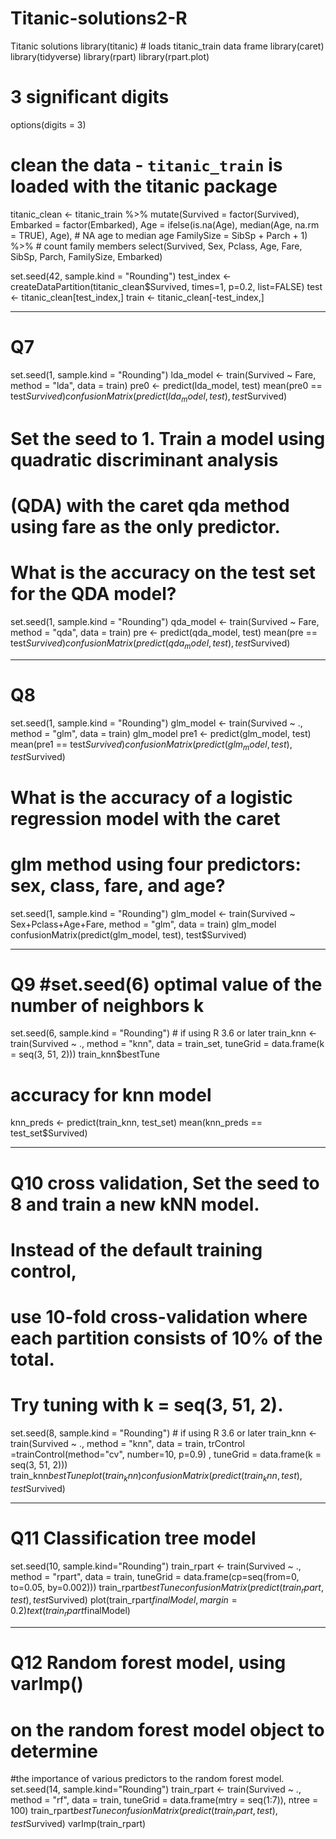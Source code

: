 # Titanic-solutions2-R
Titanic solutions
library(titanic)    # loads titanic_train data frame
library(caret)
library(tidyverse)
library(rpart)
library(rpart.plot)

# 3 significant digits
options(digits = 3)

# clean the data - `titanic_train` is loaded with the titanic package
titanic_clean <- titanic_train %>%
  mutate(Survived = factor(Survived),
         Embarked = factor(Embarked),
         Age = ifelse(is.na(Age), median(Age, na.rm = TRUE), Age), # NA age to median age
         FamilySize = SibSp + Parch + 1) %>%    # count family members
  select(Survived,  Sex, Pclass, Age, Fare, SibSp, Parch, FamilySize, Embarked)

set.seed(42, sample.kind = "Rounding")
test_index <- createDataPartition(titanic_clean$Survived, times=1, p=0.2, list=FALSE)
test <- titanic_clean[test_index,]
train <- titanic_clean[-test_index,]

---------------------
# Q7 
set.seed(1, sample.kind = "Rounding")
lda_model <- train(Survived ~ Fare, method = "lda", data = train)
pre0 <- predict(lda_model, test)
mean(pre0 == test$Survived)
confusionMatrix(predict(lda_model, test), test$Survived)

# Set the seed to 1. Train a model using quadratic discriminant analysis
#  (QDA) with the caret qda method using fare as the only predictor.
# What is the accuracy on the test set for the QDA model?
set.seed(1, sample.kind = "Rounding")
qda_model <- train(Survived ~ Fare, method = "qda", data = train)
pre <- predict(qda_model, test)
mean(pre == test$Survived)
confusionMatrix(predict(qda_model, test), test$Survived)

---------------
# Q8 
set.seed(1, sample.kind = "Rounding")
glm_model <- train(Survived ~ ., method = "glm", data = train)
glm_model
pre1 <- predict(glm_model, test)
mean(pre1 == test$Survived)
confusionMatrix(predict(glm_model, test), test$Survived)

# What is the accuracy of a logistic regression model with the caret
#  glm method using four predictors: sex, class, fare, and age?
set.seed(1, sample.kind = "Rounding")
glm_model <- train(Survived ~ Sex+Pclass+Age+Fare, method = "glm", data = train)
glm_model
confusionMatrix(predict(glm_model, test), test$Survived)

-----------------
 # Q9 #set.seed(6) optimal value of the number of neighbors k
  set.seed(6, sample.kind = "Rounding") # if using R 3.6 or later
train_knn <- train(Survived ~ .,
                   method = "knn",
                   data = train_set,
                   tuneGrid = data.frame(k = seq(3, 51, 2)))
train_knn$bestTune
# accuracy for knn model 
knn_preds <- predict(train_knn, test_set)
mean(knn_preds == test_set$Survived)

-------------
# Q10 cross validation, Set the seed to 8 and train a new kNN model. 
# Instead of the default training control, 
# use 10-fold cross-validation where each partition consists of 10% of the total. 
  # Try tuning with k = seq(3, 51, 2).
  
set.seed(8, sample.kind = "Rounding") # if using R 3.6 or later
train_knn <- train(Survived ~ .,
                   method = "knn",
                   data = train,
                   trControl =trainControl(method="cv", number=10, p=0.9) ,
                   tuneGrid = data.frame(k = seq(3, 51, 2)))
train_knn$bestTune
plot(train_knn)
confusionMatrix(predict(train_knn, test), test$Survived)

---------
# Q11 Classification tree model
  set.seed(10, sample.kind="Rounding")
train_rpart <- train(Survived ~ .,
                     method = "rpart",
                     data = train,
                     tuneGrid = data.frame(cp=seq(from=0, to=0.05, by=0.002)))
train_rpart$bestTune 
confusionMatrix(predict(train_rpart, test), test$Survived)
plot(train_rpart$finalModel, margin = 0.2)
text(train_rpart$finalModel)

------------------
# Q12 Random forest model, using varImp() 
# on the random forest model object to determine 
  #the importance of various predictors to the random forest model.  
  set.seed(14, sample.kind="Rounding")
train_rpart <- train(Survived ~ .,
                     method = "rf",
                     data = train,
                     tuneGrid = data.frame(mtry = seq(1:7)),
                     ntree = 100)
train_rpart$bestTune 
confusionMatrix(predict(train_rpart, test), test$Survived)
varImp(train_rpart)
